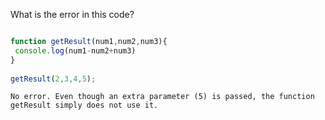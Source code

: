What is the error in this code?

```javascript

function getResult(num1,num2,num3){
 console.log(num1-num2+num3)
}
 
getResult(2,3,4,5);
```

```solution
No error. Even though an extra parameter (5) is passed, the function getResult simply does not use it.	
```
